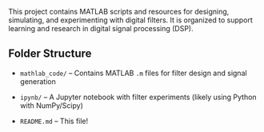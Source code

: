 

This project contains MATLAB scripts and resources for designing, simulating, and experimenting with digital filters. It is organized to support learning and research in digital signal processing (DSP).

## Folder Structure

- `mathlab_code/` – Contains MATLAB `.m` files for filter design and signal generation
  
- `ipynb/` – A Jupyter notebook with filter experiments (likely using Python with NumPy/Scipy)
  
- `README.md` – This file!



